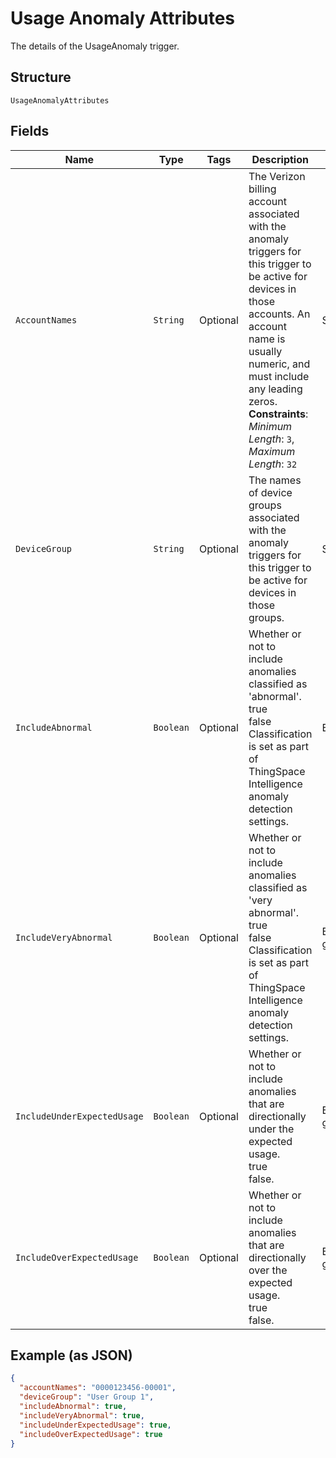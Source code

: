 
# Usage Anomaly Attributes

The details of the UsageAnomaly trigger.

## Structure

`UsageAnomalyAttributes`

## Fields

| Name | Type | Tags | Description | Getter | Setter |
|  --- | --- | --- | --- | --- | --- |
| `AccountNames` | `String` | Optional | The Verizon billing account associated with the anomaly triggers for this trigger to be active for devices in those accounts. An account name is usually numeric, and must include any leading zeros.<br>**Constraints**: *Minimum Length*: `3`, *Maximum Length*: `32` | String getAccountNames() | setAccountNames(String accountNames) |
| `DeviceGroup` | `String` | Optional | The names of device groups associated with the anomaly triggers for this trigger to be active for devices in those groups. | String getDeviceGroup() | setDeviceGroup(String deviceGroup) |
| `IncludeAbnormal` | `Boolean` | Optional | Whether or not to include anomalies classified as 'abnormal'.<br />true<br />false<br />Classification is set as part of ThingSpace Intelligence anomaly detection settings. | Boolean getIncludeAbnormal() | setIncludeAbnormal(Boolean includeAbnormal) |
| `IncludeVeryAbnormal` | `Boolean` | Optional | Whether or not to include anomalies classified as 'very abnormal'.<br />true<br />false<br />Classification is set as part of ThingSpace Intelligence anomaly detection settings. | Boolean getIncludeVeryAbnormal() | setIncludeVeryAbnormal(Boolean includeVeryAbnormal) |
| `IncludeUnderExpectedUsage` | `Boolean` | Optional | Whether or not to include anomalies that are directionally under the expected usage.<br />true<br />false. | Boolean getIncludeUnderExpectedUsage() | setIncludeUnderExpectedUsage(Boolean includeUnderExpectedUsage) |
| `IncludeOverExpectedUsage` | `Boolean` | Optional | Whether or not to include anomalies that are directionally over the expected usage. <br />true<br />false. | Boolean getIncludeOverExpectedUsage() | setIncludeOverExpectedUsage(Boolean includeOverExpectedUsage) |

## Example (as JSON)

```json
{
  "accountNames": "0000123456-00001",
  "deviceGroup": "User Group 1",
  "includeAbnormal": true,
  "includeVeryAbnormal": true,
  "includeUnderExpectedUsage": true,
  "includeOverExpectedUsage": true
}
```


